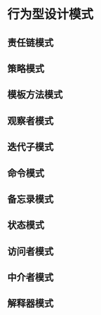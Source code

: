 # 行为型设计模式
## 责任链模式
## 策略模式
## 模板方法模式
## 观察者模式
## 迭代子模式
## 命令模式
## 备忘录模式
## 状态模式
## 访问者模式
## 中介者模式
## 解释器模式